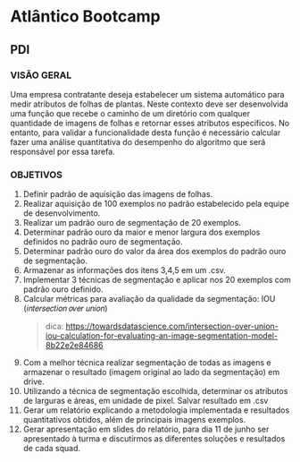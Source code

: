 # Atlântico Bootcamp
## PDI
### VISÃO GERAL
Uma empresa contratante deseja estabelecer um sistema automático para medir atributos de folhas de plantas. Neste contexto deve ser desenvolvida uma função que recebe o caminho de um diretório com qualquer quantidade de imagens de folhas e retornar esses atributos específicos. No entanto, para validar a funcionalidade desta função é necessário calcular fazer uma análise quantitativa do desempenho do algoritmo que será responsável por essa tarefa.

### OBJETIVOS

1. Definir padrão de aquisição das imagens de folhas.
2. Realizar aquisição de 100 exemplos no padrão estabelecido pela equipe de desenvolvimento.
3. Realizar um padrão ouro de segmentação de 20 exemplos.
4. Determinar padrão ouro da maior e menor largura dos exemplos definidos no padrão ouro de segmentação.
5. Determinar padrão ouro do valor da área dos exemplos do padrão ouro de segmentação.
6. Armazenar as informações dos itens 3,4,5 em um .csv.
7. Implementar 3 técnicas de segmentação e aplicar nos 20 exemplos com padrão ouro definido.
8. Calcular métricas para avaliação da qualidade da segmentação: IOU (𝑖𝑛𝑡𝑒𝑟𝑠𝑒𝑐𝑡𝑖𝑜𝑛 𝑜𝑣𝑒𝑟 𝑢𝑛𝑖𝑜𝑛)
	> dica: https://towardsdatascience.com/intersection-over-union-iou-calculation-for-evaluating-an-image-segmentation-model-8b22e2e84686
9. Com  a melhor técnica realizar  segmentação de todas as imagens e armazenar o resultado (imagem original ao lado da segmentação) em drive.
10. Utilizando a técnica de segmentação escolhida, determinar os atributos de larguras e áreas, em unidade de pixel. Salvar resultado em .csv
11. Gerar um relatório explicando a metodologia implementada e resultados quantitativos obtidos, além de principais imagens exemplos.
12. Gerar apresentação em slides do relatório, para dia 11 de junho ser apresentado à turma e discutirmos as diferentes soluções e resultados de cada squad.
